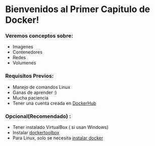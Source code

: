# Bienvenidos al Primer Capitulo de Docker!

### Veremos conceptos sobre:
- Imagenes 
- Contenedores
- Redes
- Volumenes

### Requisitos Previos:
- Manejo de comandos Linux
- Ganas de aprender :) 
- Mucha paciencia
- Tener una cuenta creada en [DockerHub](https://hub.docker.com)

### Opcional(Recomendado) : 
- Tener instalado VirtualBox ( si usan Windows)
- Instalar [dockertoolbox](https://github.com/docker/toolbox/releases)
- Para Linux, solo se necesita [instalar docker](https://github.com/docker/docker-install)
